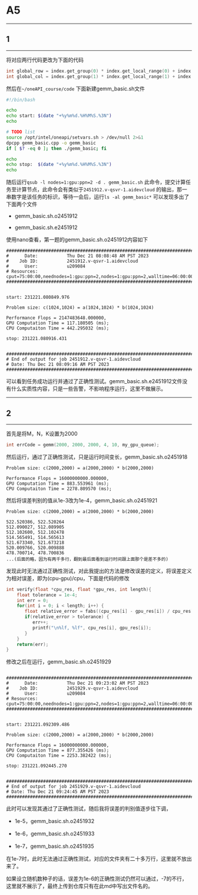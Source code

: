 # A5

------------------------------------

## 1

-----------------------

将对应两行代码更改为下面的代码

```cpp
int global_row = index.get_group(0) * index.get_local_range(0) + index.get_local_id(0);
int global_col = index.get_group(1) * index.get_local_range(1) + index.get_local_id(1); 
```

然后在`~/oneAPI_course/code` 下面新建gemm_basic.sh文件

```bash
#!/bin/bash

echo
echo start: $(date "+%y%m%d.%H%M%S.%3N")
echo

# TODO list
source /opt/intel/oneapi/setvars.sh > /dev/null 2>&1
dpcpp gemm_basic.cpp -o gemm_basic
if [ $? -eq 0 ]; then ./gemm_basic; fi

echo
echo stop:  $(date "+%y%m%d.%H%M%S.%3N")
echo 
```

随后运行`qsub -l nodes=1:gpu:ppn=2 -d . gemm_basic.sh` 此命令，提交计算任务至计算节点，此命令会有类似于`2451912.v-qsvr-1.aidevcloud` 的输出，那一串数字是该任务的标识，等待一会后，运行`ls -al gemm_basic*` 可以发现多出了下面两个文件

- gemm_basic.sh.o2451912

- gemm_basic.sh.e2451912

使用nano查看，第一题的gemm_basic.sh.o2451912内容如下

```textile
########################################################################
#      Date:           Thu Dec 21 08:08:48 AM PST 2023
#    Job ID:           2451912.v-qsvr-1.aidevcloud
#      User:           u209084
# Resources:           cput=75:00:00,neednodes=1:gpu:ppn=2,nodes=1:gpu:ppn=2,walltime=06:00:00
########################################################################


start: 231221.080849.976

Problem size: c(1024,1024) = a(1024,1024) * b(1024,1024)

Performance Flops = 2147483648.000000, 
GPU Computation Time = 117.180505 (ms); 
CPU Computaiton Time = 442.295032 (ms); 

stop: 231221.080916.431


########################################################################
# End of output for job 2451912.v-qsvr-1.aidevcloud
# Date: Thu Dec 21 08:09:16 AM PST 2023
########################################################################
```

可以看到任务成功运行并通过了正确性测试。gemm_basic.sh.e2451912文件没有什么实质性内容，只是一些告警，不影响程序运行，这里不做展示。

------------------------------

## 2

-------------------------------------------------------

首先是将M，N，K设置为2000

```cpp
int errCode = gemm(2000, 2000, 2000, 4, 10, my_gpu_queue);
```

然后运行，通过了正确性测试，只是运行时间变长，gemm_basic.sh.o2451918

```textile
Problem size: c(2000,2000) = a(2000,2000) * b(2000,2000)

Performance Flops = 16000000000.000000,
GPU Computation Time = 883.553961 (ms);
CPU Computaiton Time = 2278.809570 (ms);
```

然后将误差判别的值从1e-3改为1e-4，gemm_basic.sh.o2451921

```textile
Problem size: c(2000,2000) = a(2000,2000) * b(2000,2000)

522.520386, 522.520264
512.090027, 512.089905
512.102600, 512.102478
514.565491, 514.565613
521.673340, 521.673218
520.009766, 520.009888
478.700714, 478.700836 
...(后面的略，因为有两千多行，翻到最后面看到运行时间跟上面那个是差不多的)
```

发现此时无法通过正确性测试，对此我提出的方法是修改误差的定义，将误差定义为相对误差，即为(cpu-gpu)/cpu，下面是代码的修改

```cpp
int verify(float *cpu_res, float *gpu_res, int length){
    float tolerance = 1e-4;
    int err = 0;
    for(int i = 0; i < length; i++) {
       float relative_error = fabs((cpu_res[i] - gpu_res[i]) / cpu_res[i]);
       if(relative_error > tolerance) {
          err++;
          printf("\n%lf, %lf", cpu_res[i], gpu_res[i]);
       } 
    }
    return(err);
}
```

修改之后在运行，gemm_basic.sh.o2451929

```textile

########################################################################
#      Date:           Thu Dec 21 09:23:02 AM PST 2023
#    Job ID:           2451929.v-qsvr-1.aidevcloud
#      User:           u209084
# Resources:           cput=75:00:00,neednodes=1:gpu:ppn=2,nodes=1:gpu:ppn=2,walltime=06:00:00
########################################################################


start: 231221.092309.486

Problem size: c(2000,2000) = a(2000,2000) * b(2000,2000)

Performance Flops = 16000000000.000000,
GPU Computation Time = 877.355426 (ms);
CPU Computaiton Time = 2253.382422 (ms);

stop: 231221.092445.270


########################################################################
# End of output for job 2451929.v-qsvr-1.aidevcloud
# Date: Thu Dec 21 09:24:45 AM PST 2023
########################################################################
```

此时可以发现其通过了正确性测试，随后我将误差的判别值逐步往下调，

- 1e-5，gemm_basic.sh.o2451932

- 1e-6，gemm_basic.sh.o2451933

- 1e-7，gemm_basic.sh.o2451935

在1e-7时，此时无法通过正确性测试，对应的文件夹有二十多万行，这里就不放出来了。



如果设立随机数种子的话，误差为1e-6的正确性测试仍然可以通过，-7的不行，这里就不展示了，最终上传到仓库只有在此md中写出文件名的。






